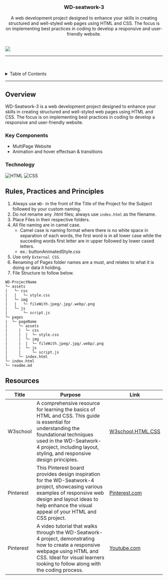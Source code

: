 <a name="readme-top">

<br/>

<br />
<div align="center">
  <a href="https://github.com/Gerica061905/WD-seatwork-3">
  <!-- TODO: If you want to add logo or banner you can add it here -->
    <!-- <img src="./assets/img/nyebe_white.png" alt="Nyebe" width="130" height="100"> -->
  </a>
<!-- TODO: Change Title to the name of the title of your Project -->
  <h3 align="center">WD-seatwork-3</h3>
</div>
<!-- TODO: Make a short description -->
<div align="center">
 A web development project designed to enhance your skills in creating structured and well-styled web pages using HTML and CSS. The focus is on implementing best practices in coding to develop a responsive and user-friendly website.
</div>

<br />

<!-- TODO: Change the zyx-0314 into your github username  -->
<!-- TODO: Change the WD-Template-Project into the same name of your folder -->
![](https://visit-counter.vercel.app/counter.png?page=Gerica06190/WD-seatwork-3)

---

<br />
<br />

<!-- TODO: If you want to add more layers for your readme -->
<details>
  <summary>Table of Contents</summary>
  <ol>
    <li>
      <a href="#overview">Overview</a>
      <ol>
        <li>
          <a href="#key-components">Key Components</a>
        </li>
        <li>
          <a href="#technology">Technology</a>
        </li>
      </ol>
    </li>
    <li>
      <a href="#rule,-practices-and-principles">Rules, Practices and Principles</a>
    </li>
    <li>
      <a href="#resources">Resources</a>
    </li>
  </ol>
</details>

---

## Overview

<!-- TODO: To be changed -->
<!-- The following are just sample -->
WD-Seatwork-3 is a web development project designed to enhance your skills in creating structured and well-styled web pages using HTML and CSS. The focus is on implementing best practices in coding to develop a responsive and user-friendly website.

<!-- Guiding Question:
- What is the project
- Whats the purpose
- What are key components
- What technology used and how it is used -->

### Key Components
<!-- TODO: List of Key Components -->
<!-- The following are just sample -->
- MultiPage Website
- Animation and hover effectsan & transitions

### Technology
<!-- TODO: List of Technology Used -->
![HTML](https://img.shields.io/badge/HTML-E34F26?style=for-the-badge&logo=html5&logoColor=white)
![CSS](https://img.shields.io/badge/CSS-1572B6?style=for-the-badge&logo=css3&logoColor=white)
<!-- ![JavaScript](https://img.shields.io/badge/JavaScript-F7DF1E?style=for-the-badge&logo=javascript&logoColor=white) -->

## Rules, Practices and Principles
1. Always use `WD-` in the front of the Title of the Project for the Subject followed by your custom naming.
2. Do not rename any .html files; always use `index.html` as the filename.
3. Place Files in their respective folders.
4. All file naming are in camel case.
   - Camel case is naming format where there is no white space in separation of each words, the first word is in all lower case while the succeding words first letter are in upper followed by lower cased letters.
   - ex.: buttonAnimatedStyle.css
5. Use only `External CSS`.
6. Renaming of Pages folder names are a must, and relates to what it is doing or data it holding.
7. File Structure to follow below.

```
WD-ProjectName
└─ assets
|   └─ css
|   |   └─ style.css
|   └─ img
|   |   └─ fileWith.jpeg/.jpg/.webp/.png
|   └─ js
|       └─ script.js
└─ pages
|  └─ pageName
|     └─ assets
|     |  └─ css
|     |  |  └─ style.css
|     |  └─ img
|     |  |  └─ fileWith.jpeg/.jpg/.webp/.png
|     |  └─ js
|     |     └─ script.js
|     └─ index.html
└─ index.html
└─ readme.md
```

## Resources

<!-- TODO: Add References -->
| Title | Purpose | Link |
|-|-|-|
| W3school | A comprehensive resource for learning the basics of HTML and CSS. This guide is essential for understanding the foundational techniques used in the WD-Seatwork-4 project, including layout, styling, and responsive design principles.| [W3school,HTML,CSS](https://www.w3school.com/) |
| Pinterest | This Pinterest board provides design inspiration for the WD-Seatwork-4 project, showcasing various examples of responsive web design and layout ideas to help enhance the visual appeal of your HTML and CSS project. |  [Pinterest.com](https://www.Pinterest.com/) |
| Pinterest | A video tutorial that walks through the WD-Seatwork-4 project, demonstrating how to create a responsive webpage using HTML and CSS. Ideal for visual learners looking to follow along with the coding process. | [Youtube.com](https://www.youtube.com/) |
